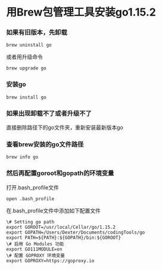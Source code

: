 # 用Brew包管理工具安装go1.15.2

### 如果有旧版本，先卸载
```
brew uninstall go
```
或者用升级命令
```
brew upgrade go
```
### 安装go
```
brew install go
```
### 如果出现卸载不了或者升级不了
直接删除路径下的go文件夹，重新安装最新版本go
### 查看brew安装的go文件路径
```
brew info go
```
### 然后再配置goroot和gopath的环境变量
打开.bash_profile文件
```
open .bash_profile
```
在.bash_profile文件中添加如下配置文件
```
\# Setting go path
export GOROOT=/usr/local/Cellar/go/1.15.2
export GOPATH=/Users/Dexter/Documents/codingTools/go
export PATH=${PATH}:${GOPATH}/bin:${GOROOT}
\# 启用 Go Modules 功能
export GO111MODULE=on
\# 配置 GOPROXY 环境变量
export GOPROXY=https://goproxy.io
```